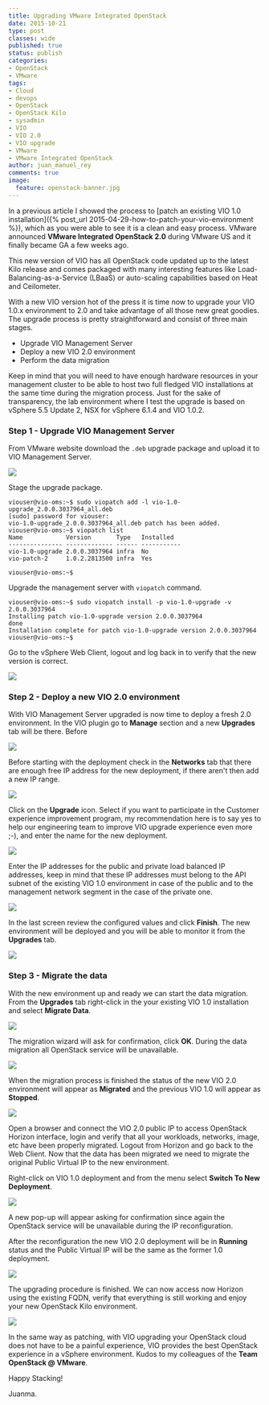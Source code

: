 ```yaml
---
title: Upgrading VMware Integrated OpenStack
date: 2015-10-21
type: post
classes: wide
published: true
status: publish
categories:
- OpenStack
- VMware
tags:
- Cloud
- devops
- OpenStack
- OpenStack Kilo
- sysadmin
- VIO
- VIO 2.0
- VIO upgrade
- VMware
- VMware Integrated OpenStack
author: juan_manuel_rey
comments: true
image:
  feature: openstack-banner.jpg
---
```


In a previous article I showed the process to [patch an existing VIO 1.0 installation]({% post_url 2015-04-29-how-to-patch-your-vio-environment %}), which as you were able to see it is a clean and easy process. VMware announced **VMware Integrated OpenStack 2.0** during VMware US and it finally became GA a few weeks ago.

This new version of VIO has all OpenStack code updated up to the latest Kilo release and comes packaged with many interesting features like Load-Balancing-as-a-Service (LBaaS) or auto-scaling capabilities based on Heat and Ceilometer.

With a new VIO version hot of the press it is time now to upgrade your VIO 1.0.x environment to 2.0 and take advantage of all those new great goodies. The upgrade process is pretty straightforward and consist of three main stages.

-   Upgrade VIO Management Server
-   Deploy a new VIO 2.0 environment
-   Perform the data migration

Keep in mind that you will need to have enough hardware resources in your management cluster to be able to host two full fledged VIO installations at the same time during the migration process. Just for the sake of transparency, the lab environment where I test the upgrade is based on vSphere 5.5 Update 2, NSX for vSphere 6.1.4 and VIO 1.0.2.

### Step 1 - Upgrade VIO Management Server

From VMware website download the `.deb` upgrade package and upload it to
VIO Management Server.

[![](/assets/images/screen-shot-2015-10-20-at-12-59-50.png)]({{site.url}}/assets/images/screen-shot-2015-10-20-at-12-59-50.png)

Stage the upgrade package.

```
viouser@vio-oms:~$ sudo viopatch add -l vio-1.0-upgrade_2.0.0.3037964_all.deb
[sudo] password for viouser:
vio-1.0-upgrade_2.0.0.3037964_all.deb patch has been added.
viouser@vio-oms:~$ viopatch list
Name            Version       Type   Installed
--------------- ------------- ------ -----------
vio-1.0-upgrade 2.0.0.3037964 infra  No
vio-patch-2     1.0.2.2813500 infra  Yes

viouser@vio-oms:~$
```

Upgrade the management server with `viopatch` command.

```
viouser@vio-oms:~$ sudo viopatch install -p vio-1.0-upgrade -v 2.0.0.3037964
Installing patch vio-1.0-upgrade version 2.0.0.3037964
done
Installation complete for patch vio-1.0-upgrade version 2.0.0.3037964
viouser@vio-oms:~$
```
Go to the vSphere Web Client, logout and log back in to verify that the new version is correct.

[![](/assets/images/vio-oms-upgraded.png)]({{site.url}}/assets/images/vio-oms-upgraded.png)

### Step 2 - Deploy a new VIO 2.0 environment

With VIO Management Server upgraded is now time to deploy a fresh 2.0 environment. In the VIO plugin go to **Manage** section and a new **Upgrades** tab will be there. Before

[![](/assets/images/vio-upgrades-tab.png)]({{site.url}}/assets/images/vio-upgrades-tab.png)

Before starting with the deployment check in the **Networks** tab that there are enough free IP address for the new deployment, if there aren't then add a new IP range.

[![](/assets/images/new_ip_range.png)]({{site.url}}/assets/images/new_ip_range.png)

Click on the **Upgrade** icon. Select if you want to participate in the Customer experience improvement program, my recommendation here is to say yes to help our engineering team to improve VIO upgrade experience even more ;-), and enter the name for the new deployment.

[![](/assets/images/deployment_name.png)]({{site.url}}/assets/images/deployment_name.png)

Enter the IP addresses for the public and private load balanced IP addresses, keep in mind that these IP addresses must belong to the API subnet of the existing VIO 1.0 environment in case of the public and to the management network segment in the case of the private one.

[![](/assets/images/lb_vio2_ips.png)]({{site.url}}/assets/images/lb_vio2_ips.png)

In the last screen review the configured values and click **Finish**. The new environment will be deployed and you will be able to monitor it from the **Upgrades** tab.

[![](/assets/images/vio2_new_deployment.png)]({{site.url}}/assets/images/vio2_new_deployment.png)

### Step 3 - Migrate the data

With the new environment up and ready we can start the data migration. From the **Upgrades** tab right-click in the your existing VIO 1.0 installation and select **Migrate Data**.

[![](/assets/images/migrate_vio_data.png)]({{site.url}}/assets/images/migrate_vio_data.png)

The migration wizard will ask for confirmation, click **OK**. During the data migration all OpenStack service will be unavailable.

[![](/assets/images/data_migration.png)]({{site.url}}/assets/images/data_migration.png)

When the migration process is finished the status of the new VIO 2.0 environment will appear as **Migrated** and the previous VIO 1.0 will appear as **Stopped**.

[![](/assets/images/vio_migrated.png)]({{site.url}}/assets/images/vio_migrated.png)

Open a browser and connect the VIO 2.0 public IP to access OpenStack Horizon interface, login and verify that all your workloads, networks, image, etc have been properly migrated. Logout from Horizon and go back to the Web Client. Now that the data has been migrated we need to migrate the original Public Virtual IP to the new environment.

Right-click on VIO 1.0 deployment and from the menu select **Switch To New Deployment**.

[![](/assets/images/switch_vio_ip.png)]({{site.url}}/assets/images/switch_vio_ip.png)

A new pop-up will appear asking for confirmation since again the OpenStack service will be unavailable during the IP reconfiguration.

After the reconfiguration the new VIO 2.0 deployment will be in **Running** status and the Public Virtual IP will be the same as the former 1.0 deployment.

[![](/assets/images/migration_finished.png)]({{site.url}}/assets/images/migration_finished.png)

The upgrading procedure is finished. We can now access now Horizon using the existing FQDN, verify that everything is still working and enjoy your new OpenStack Kilo environment.

[![](/assets/images/horizon_kilo.png)]({{site.url}}/assets/images/horizon_kilo.png)

In the same way as patching, with VIO upgrading your OpenStack cloud does not have to be a painful experience, VIO provides the best OpenStack experience in a vSphere environment. Kudos to my colleagues of the **Team OpenStack @ VMware**.

Happy Stacking!

Juanma.

